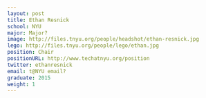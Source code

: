 ```yaml
---
layout: post
title: Ethan Resnick
school: NYU
major: Major?
image: http://files.tnyu.org/people/headshot/ethan-resnick.jpg
lego: http://files.tnyu.org/people/lego/ethan.jpg
position: Chair
positionURL: http://www.techatnyu.org/position
twitter: ethanresnick
email: t@NYU email?
graduate: 2015
weight: 1
---
```

